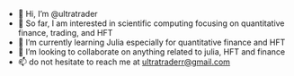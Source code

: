 - 👋 Hi, I’m @ultratrader
- 👀 So far, I am interested in scientific computing focusing on quantitative finance, trading, and HFT
- 🌱 I’m currently learning Julia especially for quantitative finance and HFT
- 💞️ I’m looking to collaborate on anything related to julia, HFT and finance 
- 📫 do not hesitate to reach me at ultratraderr@gmail.com

<!---
ultratrader/ultratrader is a ✨ special ✨ repository because its `README.md` (this file) appears on your GitHub profile.
You can click the Preview link to take a look at your changes.
--->
